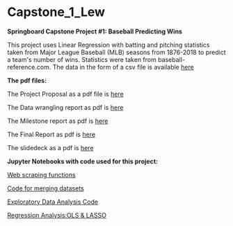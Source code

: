 # Capstone_1_Lew

**Springboard Capstone Project #1: Baseball Predicting Wins**

This project uses Linear Regression with batting and pitching statistics taken
from Major League Baseball (MLB) seasons from 1876-2018 to predict a team's number
of wins. Statistics were taken from baseball-reference.com. The data in the form
of a csv file is available [here ](https://github.com/swlew369/Capstone_1_Lew/blob/master/MLB_STATS_1876-2018_BP.csv)

**The pdf files:**

The Project Proposal as a pdf file is [here](https://github.com/swlew369/Capstone_1_Lew/blob/master/Proposal_FirstCapstoneProject_Lew.pdf)

The Data wrangling report as pdf is [here](https://github.com/swlew369/Capstone_1_Lew/blob/master/Capstone_1_Data_Wrangling_Lew.pdf)

The Milestone report as pdf is [here](https://github.com/swlew369/Capstone_1_Lew/blob/master/Cap-1-Milestone%20Report_Lew.pdf)

The Final Report as pdf is [here](https://github.com/swlew369/Capstone_1_Lew/blob/master/Cap_1_Baseball_Final_Report_Lew.pdf)

The slidedeck as a pdf is [here](https://github.com/swlew369/Capstone_1_Lew/blob/master/Cap1_MLB_Lew_slidedeck.pdf)

**Jupyter Notebooks with code used for this project:**

[Web scraping functions](https://github.com/swlew369/Capstone_1_Lew/blob/master/Cap1_BeautifulSoup_Scraper_Batting%26Pitching_Stats-Lew.ipynb)

[Code for merging datasets](https://github.com/swlew369/Capstone_1_Lew/blob/master/Cap1_Merge_Batting_Pitching_Stats1876_2018.ipynb)

[Exploratory Data Analysis Code](https://github.com/swlew369/Capstone_1_Lew/blob/master/Cap1_MLB_1876-2018-EDA_Lew.ipynb)

[Regression Analysis:OLS & LASSO](https://github.com/swlew369/Capstone_1_Lew/blob/master/Cap1_MLB_1876-2018-OLS_LASSO-Lew.ipynb)

